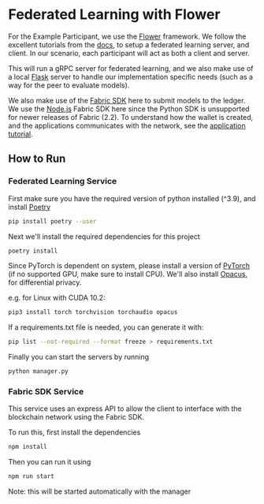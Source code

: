# Federated Learning with Flower

For the Example Participant, we use the [Flower](https://flower.dev/) framework. We follow the excellent tutorials from the [docs](https://flower.dev/docs/), to setup a federated learning server, and client. In our scenario, each participant will act as both a client and server.

This will run a gRPC server for federated learning, and we also make use of a local [Flask](https://flask.palletsprojects.com) server to handle our implementation specific needs (such as a way for the peer to evaluate models).

We also make use of the [Fabric SDK](https://hyperledger.github.io/fabric-sdk-node/) here to submit models to the ledger. We use the [Node.js](https://nodejs.org/) Fabric SDK here since the Python SDK is unsupported for newer releases of Fabric (2.2). To understand how the wallet is created, and the applications communicates with the network, see the [application tutorial](https://hyperledger-fabric.readthedocs.io/en/release-2.2/write_first_app.html).

## How to Run

### Federated Learning Service

First make sure you have the required version of python installed (^3.9), and install [Poetry](https://python-poetry.org)

```sh
pip install poetry --user
```

Next we'll install the required dependencies for this project

```sh
poetry install
```

Since PyTorch is dependent on system, please install a version of [PyTorch](https://pytorch.org/get-started/locally/) (if no supported GPU, make sure to install CPU). We'll also install [Opacus](https://opacus.ai/), for differential privacy.

e.g. for Linux with CUDA 10.2:

```sh
pip3 install torch torchvision torchaudio opacus
```

If a requirements.txt file is needed, you can generate it with:

```sh
pip list --not-required --format freeze > requirements.txt
```

Finally you can start the servers by running

```sh
python manager.py
```

### Fabric SDK Service

This service uses an express API to allow the client to interface with the blockchain network using the Fabric SDK.

To run this, first install the dependencies

```sh
npm install
```

Then you can run it using

```sh
npm run start
```

Note: this will be started automatically with the manager

